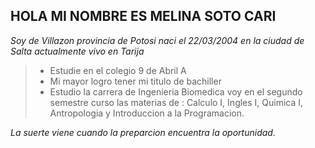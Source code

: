 ## HOLA  MI NOMBRE ES MELINA SOTO CARI
 *Soy de Villazon provincia de Potosi naci el 22/03/2004 en la ciudad de Salta actualmente vivo en Tarija*
>- Estudie en el colegio 9 de Abril A
>- Mi mayor logro tener mi titulo de bachiller 
>- Estudio la carrera de Ingenieria Biomedica voy en el segundo semestre curso las materias de : Calculo I, Ingles I, Quimica I, Antropologia y Introduccion a la Programacion. 

*La suerte viene cuando la preparcion encuentra la oportunidad.*
